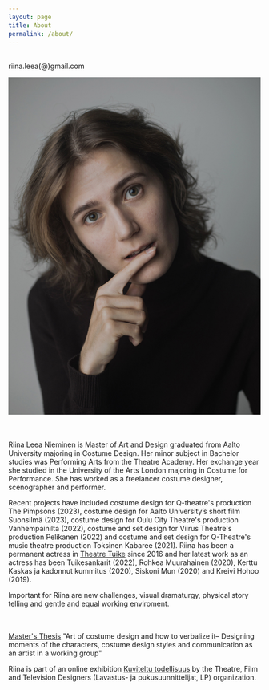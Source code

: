 ```yaml
---
layout: page
title: About
permalink: /about/
---
```

<br/>
riina.leea(@)gmail.com  
<br/>

![alt text](/assets/riina-2.jpg)  
<br/>
<br/>
<div class="post-text-alone">  
Riina Leea Nieminen is Master of Art and Design graduated from Aalto University majoring in Costume Design. Her minor subject in Bachelor studies was Performing Arts from the Theatre Academy. Her exchange year she studied in the University of the Arts London majoring in Costume for Performance. She has worked as a freelancer costume designer, scenographer and performer.  
<p></p>   
Recent projects have included costume design for Q-theatre's production The Pimpsons (2023), costume design for Aalto University’s short film Suonsilmä (2023), costume design for Oulu City Theatre's production Vanhempainilta (2022), costume and set design for Viirus Theatre's production Pelikanen (2022) and costume and set design for Q-Theatre's music theatre production Toksinen Kabaree (2021). Riina has been a permanent actress in <a href="https://www.teatterituike.fi/2022/02/04/riina-nieminen/">Theatre Tuike</a> since 2016 and her latest work as an actress has been Tuikesankarit (2022), Rohkea Muurahainen (2020), Kerttu Kaskas ja kadonnut kummitus (2020), Siskoni Mun (2020) and Kreivi Hohoo (2019).  
<p></p>
Important for Riina are new challenges, visual dramaturgy, physical story telling and gentle and equal working enviroment.  
<p></p>
<br/>
<br/>
<a href="https://aaltodoc.aalto.fi/handle/123456789/101800">Master's Thesis</a> "Art of costume design and how to verbalize it– Designing moments of the characters, costume design styles and communication as an artist in a working group"
<p></p>
Riina is part of an online exhibition <a href="https://kuviteltutodellisuus.fi/osallistuja/riina-nieminen/">Kuviteltu todellisuus</a> by the Theatre, Film and Television Designers (Lavastus- ja pukusuunnittelijat, LP) organization.
</div>  
<p></p>


<!-- [Download CV](2020cvnieminen.pdf) -->